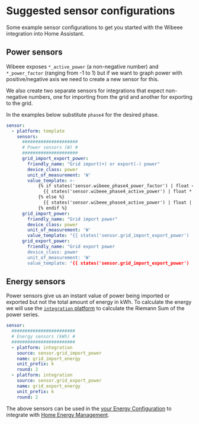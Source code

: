 # Suggested sensor configurations

Some example sensor configurations to get you started with the Wibeee integration
into Home Assistant.

## Power sensors

Wibeee exposes `*_active_power` (a non-negative number) and `*_power_factor` (ranging from -1 to 1) but 
if we want to graph power with positive/negative axis we need to create a new sensor for this.

We also create two separate sensors for integrations that expect non-negative numbers, one for importing from 
the grid and another for exporting to the grid.

In the examples below substitute `phase4` for the desired phase.

```yaml
sensor:
  - platform: template
    sensors:
      #####################
      # Power sensors (W) #
      #####################
      grid_import_export_power:   
        friendly_name: "Grid import(+) or export(-) power"
        device_class: power
        unit_of_measurement: 'W'
        value_template: >-
            {% if states('sensor.wibeee_phase4_power_factor') | float < 0 %}
              {{ states('sensor.wibeee_phase4_active_power') | float * -1 | round(0) }}
            {% else %}
              {{ states('sensor.wibeee_phase4_active_power') | float | round(0) }}
            {% endif %}
      grid_import_power:
        friendly_name: "Grid import power"
        device_class: power
        unit_of_measurement: 'W'
        value_template: "{{ states('sensor.grid_import_export_power') | float | max(0) | round(0) }}"
      grid_export_power:
        friendly_name: "Grid export power
        device_class: power
        unit_of_measurement: 'W'
        value_template: "{{ states('sensor.grid_import_export_power') | float | min(0) | abs | round(0) }}"
```

## Energy sensors

Power sensors give us an instant value of power being imported or exported but not the total amount
of energy in kWh. To calculate the energy we will use the [`integration` platform](https://www.home-assistant.io/integrations/integration/#energy)
to calculate the Riemann Sum of the power series.

```yaml
sensor:
  ########################
  # Energy sensors (kWh) #
  ########################
  - platform: integration
    source: sensor.grid_import_power
    name: grid_import_energy
    unit_prefix: k
    round: 2
  - platform: integration
    source: sensor.grid_export_power
    name: grid_export_energy
    unit_prefix: k
    round: 2
```

The above sensors can be used in the [your Energy Configuration](https://my.home-assistant.io/redirect/config_energy/) to integrate with [Home Energy Management](https://www.home-assistant.io/home-energy-management/).
